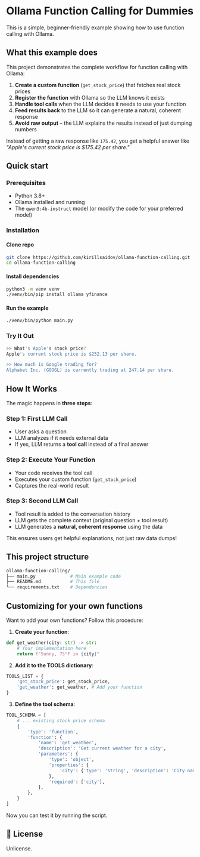 # Ollama Function Calling for Dummies

This is a simple, beginner-friendly example showing how to use function calling with Ollama.

## What this example does

This project demonstrates the complete workflow for function calling with Ollama:

1. **Create a custom function** (`get_stock_price`) that fetches real stock prices
2. **Register the function** with Ollama so the LLM knows it exists
3. **Handle tool calls** when the LLM decides it needs to use your function
4. **Feed results back** to the LLM so it can generate a natural, coherent response
5. **Avoid raw output** – the LLM explains the results instead of just dumping numbers

Instead of getting a raw response like `175.42`, you get a helpful answer like *"Apple's current stock price is $175.42 per share."*

## Quick start

### Prerequisites
- Python 3.8+
- Ollama installed and running
- The `qwen3:4b-instruct` model (or modify the code for your preferred model)

### Installation
#### Clone repo
```sh
git clone https://github.com/kirillsaidov/ollama-function-calling.git
cd ollama-function-calling
```
#### Install dependencies
```sh
python3 -m venv venv
./venv/bin/pip install ollama yfinance
```

#### Run the example
```sh
./venv/bin/python main.py
```

### Try It Out
```sh
>> What's Apple's stock price?
Apple's current stock price is $252.13 per share.

>> How much is Google trading for?
Alphabet Inc. (GOOGL) is currently trading at 247.14 per share.
```

## How It Works

The magic happens in **three steps**:

### Step 1: First LLM Call
- User asks a question
- LLM analyzes if it needs external data
- If yes, LLM returns a **tool call** instead of a final answer

### Step 2: Execute Your Function
- Your code receives the tool call
- Executes your custom function (`get_stock_price`)
- Captures the real-world result

### Step 3: Second LLM Call
- Tool result is added to the conversation history
- LLM gets the complete context (original question + tool result)
- LLM generates a **natural, coherent response** using the data

This ensures users get helpful explanations, not just raw data dumps!

## This project structure

```sh
ollama-function-calling/
├── main.py             # Main example code
├── README.md           # This file
└── requirements.txt    # Dependencies
```

## Customizing for your own functions

Want to add your own functions? Follow this procedure:

1. **Create your function**:
```py
def get_weather(city: str) -> str:
    # Your implementation here
    return f"Sunny, 75°F in {city}"
```

2. **Add it to the TOOLS dictionary**:
```py
TOOLS_LIST = {
    'get_stock_price': get_stock_price,
    'get_weather': get_weather, # Add your function
}
```

3. **Define the tool schema**:
```py
TOOL_SCHEMA = [
    # ... existing stock price schema
    {
        'type': 'function',
        'function': {
            'name': 'get_weather',
            'description': 'Get current weather for a city',
            'parameters': {
                'type': 'object',
                'properties': {
                    'city': {'type': 'string', 'description': 'City name'}
                },
                'required': ['city'],
            },
        },
    }
]
```

Now you can test it by running the script.

## 📄 License
Unlicense.
